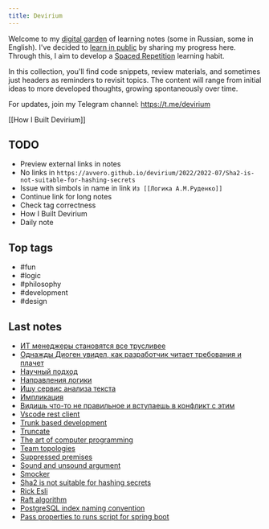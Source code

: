 ```yaml
---
title: Devirium
---
```


Welcome to my [digital garden](https://maggieappleton.com/garden-history) of learning notes (some in Russian, some in English). I've decided to [learn in public](https://dev.to/jbranchaud/how-i-learned-to-learn-in-public-2f4m) by sharing my progress here. Through this, I aim to develop a [Spaced Repetition](https://til.yenly.wtf/notes/spaced-repetition) learning habit.

In this collection, you'll find code snippets, review materials, and sometimes just headers as reminders to revisit topics. The content will range from initial ideas to more developed thoughts, growing spontaneously over time.

For updates, join my Telegram channel: https://t.me/devirium

[[How I Built Devirium]]

## TODO

- Preview external links in notes
- No links in `https://avvero.github.io/devirium/2022/2022-07/Sha2-is-not-suitable-for-hashing-secrets`
- Issue with simbols in name in link `Из [[Логика А.М.Руденко]]`
- Continue link for long notes
- Check tag correctness
- How I Built Devirium
- Daily note

## Top tags
- #fun
- #logic
- #philosophy
- #development
- #design

## Last notes
- [ИТ менеджеры становятся все трусливее](2024-07/ИТ-менеджеры-становятся-все-трусливее.md)
- [Однажды Диоген увидел, как разработчик читает требования и плачет](2024-07/Однажды-Диоген-увидел,-как-разработчик-читает-требования-и-плачет.md)
- [Научный подход](2022/2022-08/Научный-подход.md)
- [Направления логики](2022/2022-08/Направления-логики.md)
- [Ищу сервис анализа текста](2022/2022-08/Ищу-сервис-анализа-текста.md)
- [Импликация](2022/2022-08/Импликация.md)
- [Видишь что-то не правильное и вступаешь в конфликт с этим](2022/2022-08/Видишь-что-то-не-правильное-и-вступаешь-в-конфликт-с-этим.md)
- [Vscode rest client](2022/2022-07/Vscode-rest-client.md)
- [Trunk based development](2022/2022-07/Trunk-based-development.md)
- [Truncate](2022/2022-07/Truncate.md)
- [The art of computer programming](2022/2022-07/The-art-of-computer-programming.md)
- [Team topologies](2022/2022-07/Team-topologies.md)
- [Suppressed premises](2022/2022-07/Suppressed-premises.md)
- [Sound and unsound argument](2022/2022-07/Sound-and-unsound-argument.md)
- [Smocker](2022/2022-07/Smocker.md)
- [Sha2 is not suitable for hashing secrets](2022/2022-07/Sha2-is-not-suitable-for-hashing-secrets.md)
- [Rick Esli](2022/2022-07/Rick-Esli.md)
- [Raft algorithm](2022/2022-07/Raft-algorithm.md)
- [PostgreSQL index naming convention](2022/2022-07/PostgreSQL-index-naming-convention.md)
- [Pass properties to runs script for spring boot](2022/2022-07/Pass-properties-to-runs-script-for-spring-boot.md)
